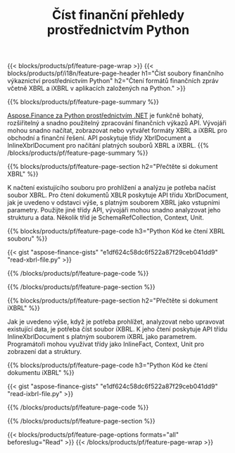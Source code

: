 ﻿---
title: Číst finanční přehledy prostřednictvím Python
url: /cs/python-net/read/
description:  Python kód pro čtení finančních zpráv v souborech XBRL a iXBRL prostřednictvím knihovny Python.
---
{{< blocks/products/pf/feature-page-wrap >}}
{{< blocks/products/pf/i18n/feature-page-header h1="Číst soubory finančního výkaznictví prostřednictvím Python" h2="Čtení formátů finančních zpráv včetně XBRL a iXBRL v aplikacích založených na Python." >}}

{{% blocks/products/pf/feature-page-summary %}}

[Aspose.Finance za Python prostřednictvím .NET](https://products.aspose.com/finance/python-net/) je funkčně bohatý, rozšiřitelný a snadno použitelný zpracování finančních výkazů API. Vývojáři mohou snadno načítat, zobrazovat nebo vytvářet formáty XBRL a iXBRL pro obchodní a finanční řešení. API poskytuje třídy XbrlDocument a InlineXbrlDocument pro načítání platných souborů XBRL a iXBRL.
{{% /blocks/products/pf/feature-page-summary %}}

{{% blocks/products/pf/feature-page-section h2="Přečtěte si dokument XBRL" %}}

K načtení existujícího souboru pro prohlížení a analýzu je potřeba načíst soubor XBRL. Pro čtení dokumentů XBLR poskytuje API třídu XbrlDocument, jak je uvedeno v odstavci výše, s platným souborem XBRL jako vstupními parametry. Použijte jiné třídy API, vývojáři mohou snadno analyzovat jeho strukturu a data. Několik tříd je SchemaRefCollection, Context, Unit.

{{% blocks/products/pf/feature-page-code h3="Python Kód ke čtení XBRL souboru" %}}

{{< gist "aspose-finance-gists" "e1df624c58dc6f522a87f29ceb041dd9" "read-xbrl-file.py" >}} 

{{% /blocks/products/pf/feature-page-code %}}

{{% /blocks/products/pf/feature-page-section %}}

{{% blocks/products/pf/feature-page-section h2="Přečtěte si dokument iXBRL" %}}

Jak je uvedeno výše, když je potřeba prohlížet, analyzovat nebo upravovat existující data, je potřeba číst soubor iXBRL. K jeho čtení poskytuje API třídu InlineXbrlDocument s platným souborem iXBRL jako parametrem. Programátoři mohou využívat třídy jako InlineFact, Context, Unit pro zobrazení dat a struktury. 

{{% blocks/products/pf/feature-page-code h3="Python Kód ke čtení dokumentu iXBRL" %}}

{{< gist "aspose-finance-gists" "e1df624c58dc6f522a87f29ceb041dd9" "read-ixbrl-file.py" >}}

{{% /blocks/products/pf/feature-page-code %}}

{{% /blocks/products/pf/feature-page-section %}}

{{< blocks/products/pf/feature-page-options formats="all" beforeslug="Read" >}}
{{< /blocks/products/pf/feature-page-wrap >}}